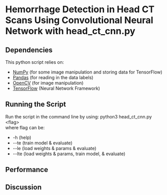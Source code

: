 # Hemorrhage Detection in Head CT Scans Using Convolutional Neural Network with head_ct_cnn.py

## Dependencies
This python script relies on:    
- [NumPy](https://numpy.org) (for some image manipulation and storing data for TensorFlow)  
- [Pandas](https://pandas.pydata.org) (for reading in the data labels)  
- [OpenCV](https://opencv-python-tutroals.readthedocs.io/en/latest/py_tutorials/py_gui/py_image_display/py_image_display.html) (for image manipulation)
- [TensorFlow](https://www.tensorflow.org) (Neural Network Framework)

## Running the Script
Run the script in the command line by using:
python3 head_ct_cnn.py \<flag\>  
where flag can be:  
- -h (help)
- --te (train model & evaluate)
- --le (load weights & params & evaluate)
- --lte (load weights & params, train model, & evaluate)

## Performance

## Discussion
